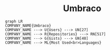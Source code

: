<h1 align="center">Umbraco</h1>

```mermaid
graph LR
COMPANY_NAME{Umbraco}
COMPANY_NAME ---> U{Users} ---> UN[27]
COMPANY_NAME ---> R{Repositories} ---> RN[517]
COMPANY_NAME ---> G{Gists} ---> GN[48]
COMPANY_NAME ---> ML{Most Used<br>Languages}
```
